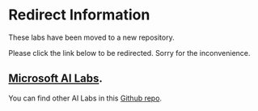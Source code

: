 # Redirect Information

These labs have been moved to a new repository.

Please click the link below to be redirected. Sorry for the inconvenience.

## [Microsoft AI Labs](https://github.com/Microsoft/ailab).

You can find other AI Labs in this [Github repo](https://github.com/Microsoft/ailab).
